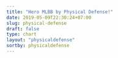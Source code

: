 ```yaml
---
title: "Hero MLBB by Physical Defense!"
date: 2019-05-09T22:30:24+07:00
slug: physical-defense
draft: false
type: chart
layout: "physicaldefense"
sortby: physicaldefense
---
```


